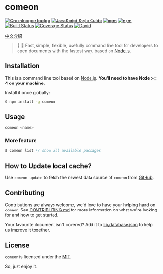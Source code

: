# comeon

[![Greenkeeper badge](https://badges.greenkeeper.io/sqrthree/comeon.svg)](https://greenkeeper.io/)
[![JavaScript Style Guide](https://img.shields.io/badge/code_style-standard-brightgreen.svg)](https://standardjs.com)
[![npm](https://img.shields.io/npm/v/comeon.svg)](https://www.npmjs.com/package/comeon)
[![npm](https://img.shields.io/npm/l/comeon.svg)](https://www.npmjs.com/package/comeon)
[![Build Status](https://travis-ci.org/sqrthree/comeon.svg?branch=master)](https://travis-ci.org/sqrthree/comeon)
[![Coverage Status](https://coveralls.io/repos/github/sqrthree/comeon/badge.svg?branch=master)](https://coveralls.io/github/sqrthree/comeon?branch=master)
[![David](https://img.shields.io/david/sqrthree/comeon.svg)](https://www.npmjs.com/package/comeon)

[中文介绍](./README-zh.md)

> :beer: :rocket:  Fast, simple, flexible, usefully command line tool for developers to open documents with the fastest way. based on [Node.js](https://nodejs.org/en/).

## Installation

This is a command line tool based on [Node.js](https://nodejs.org/en/). **You’ll need to have Node >= 4 on your machine.**

Install it once globally:

```bash
$ npm install -g comeon
```

## Usage

```bash
comeon <name>
```

### More feature

```js
$ comeon list // show all available packages
```

## How to Update local cache?

Use `comeon update` to fetch the newest data source of `comeon` from [GitHub](https://github.com/sqrthree/comeon).

## Contributing

Contributions are always welcome, we'd love to have your helping hand on `comeon`. See [CONTRIBUTING.md](./CONTRIBUTING.md) for more information on what we're looking for and how to get started.

Your favourite document isn't covered? Add it to [lib/database.json](https://github.com/sqrthree/comeon/blob/master/lib/database.json) to help us improve it together.

## License

`comeon` is licensed under the [MIT](https://github.com/sqrthree/comeon/blob/master/LICENSE).

So, just enjoy it.
